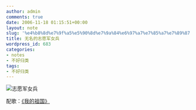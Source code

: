 ```yaml
---
author: admin
comments: true
date: 2006-11-18 01:15:51+00:00
layout: note
slug: '%e4%b8%8d%e7%9f%a5%e5%90%8d%e7%9a%84%e6%97%a7%e7%85%a7%e7%89%87'
title: 无名的志愿军女兵
wordpress_id: 683
categories:
- notes
- 不好归类
tags:
- 不好归类
---
```


![志愿军女兵](http://static.flickr.com/108/299752355_4610e6f581_m.jpg)

配歌：[《我的祖国》](http://www.9ymp3.com/song/111827.htm)
